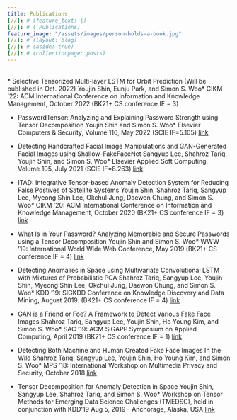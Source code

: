 ```yaml
---
title: Publications
[//]: # (feature_text: |)
[//]: # ( Publications)
feature_image: "/assets/images/person-holds-a-book.jpg"
[//]: # (layout: blog)
[//]: # (aside: true)
[//]: # (collectionpage: posts)
---
```



<br>
* Selective Tensorized Multi-layer LSTM for Orbit Prediction (Will be published in Oct. 2022)
Youjin Shin, Eunju Park, and Simon S. Woo*
CIKM ’22: ACM International Conference on Information and Knowledge Management, October 2022
(BK21+ CS conference IF = 3)

* PasswordTensor: Analyzing and Explaining Password Strength using Tensor Decomposition
Youjin Shin and Simon S. Woo*
Elsevier Computers & Security, Volume 116, May 2022
(SCIE IF=5.105)
[link](https://www.sciencedirect.com/science/article/pii/S0167404822000335?dgcid=coauthor)

* Detecting Handcrafted Facial Image Manipulations and GAN-Generated Facial Images using Shallow-FakeFaceNet
Sangyup Lee, Shahroz Tariq, Youjin Shin, and Simon S. Woo*
Elsevier Applied Soft Computing, Volume 105, July 2021
(SCIE IF=8.263)
[link](https://www.sciencedirect.com/science/article/pii/S1568494621001794)

* ITAD: Integrative Tensor-based Anomaly Detection System for Reducing False Postives of Satellite Systems
Youjin Shin, Shahroz Tariq, Sangyup Lee, Myeong Shin Lee, Okchul Jung, Daewon Chung, and Simon S. Woo*
CIKM ’20: ACM International Conference on Information and Knowledge Management, October 2020
(BK21+ CS conference IF = 3)
[link](https://dl.acm.org/doi/abs/10.1145/3340531.3412716)

* What Is in Your Password? Analyzing Memorable and Secure Passwords using a Tensor Decomposition
Youjin Shin and Simon S. Woo*
WWW ’19: International World Wide Web Conference, May 2019
(BK21+ CS conference IF = 4)
[link](https://dl.acm.org/doi/10.1145/3308558.3313690)

* Detecting Anomalies in Space using Multivariate Convolutional LSTM with Mixtures of Probabilistic PCA
Shahroz Tariq, Sangyup Lee, Youjin Shin, Myeong Shin Lee, Okchul Jung, Daewon Chung, and Simon S. Woo*
KDD ’19: SIGKDD Conference on Knowledge Discovery and Data Mining, August 2019.
(BK21+ CS conference IF = 4)
[link](https://dl.acm.org/doi/10.1145/3292500.3330776)

* GAN is a Friend or Foe? A Framework to Detect Various Fake Face Images
Shahroz Tariq, Sangyup Lee, Youjin Shin, Ho Young Kim, and Simon S. Woo*
SAC ’19: ACM SIGAPP Symposium on Applied Computing, April 2019
(BK21+ CS conference IF = 1)
[link](https://dl.acm.org/doi/10.1145/3297280.3297410)

* Detecting Both Machine and Human Created Fake Face Images In the Wild
Shahroz Tariq, Sangyup Lee, Youjin Shin, Ho Young Kim, and Simon S. Woo*
MPS ’18: International Workshop on Multimedia Privacy and Security, October 2018
[link](https://dl.acm.org/doi/10.1145/3267357.3267367)

* Tensor Decomposition for Anomaly Detection in Space
Youjin Shin, Sangyup Lee, Shahroz Tariq, and Simon S. Woo*
Workshop on Tensor Methods for Emerging Data Science Challenges (TMEDSC), held in conjunction with KDD'19 Aug 5, 2019 - Anchorage, Alaska, USA
[link](https://easychair.org/cfp/tmedsc-2019)

